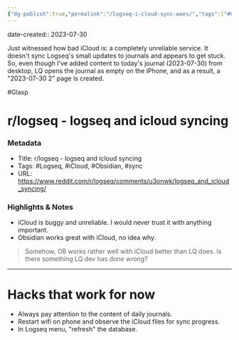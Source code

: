 ```yaml
---
{"dg-publish":true,"permalink":"/logseq-i-cloud-sync-woes/","tags":["#Glasp","#Logseq","#iCloud","#Obsidian","#sync"],"noteIcon":"2"}
---
```


date-created:: 2023-07-30

Just witnessed how bad iCloud is: a completely unreliable service. It doesn't sync Logseq's small updates to journals and appears to get stuck. So, even though I've added content to today's journal (2023-07-30) from desktop, LQ opens the journal as empty on the iPhone, and as a result, a "2023-07-30 2" page is created.

#Glasp 
# r/logseq - logseq and icloud syncing
### Metadata
- Title: r/logseq - logseq and icloud syncing
- Tags: #Logseq, #iCloud, #Obsidian, #sync
- URL: https://www.reddit.com/r/logseq/comments/u3onwk/logseq_and_icloud_syncing/
### Highlights & Notes
- iCloud is buggy and unreliable. I would never trust it with anything important.
- Obsidian works great with iCloud, no idea why.
> Somehow, OB works rather well with iCloud better than LQ does. Is there something LQ dev has done wrong?

---

# Hacks that work for now

- Always pay attention to the content of daily journals.
- Restart wifi on phone and observe the iCloud files for sync progress.
- In Logseq menu, "refresh" the database.
